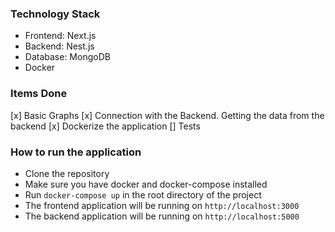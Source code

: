 ### Technology Stack

- Frontend: Next.js
- Backend: Nest.js
- Database: MongoDB
- Docker

### Items Done

[x] Basic Graphs
[x] Connection with the Backend. Getting the data from the backend
[x] Dockerize the application
[] Tests

### How to run the application

- Clone the repository
- Make sure you have docker and docker-compose installed
- Run `docker-compose up` in the root directory of the project
- The frontend application will be running on `http://localhost:3000`
- The backend application will be running on `http://localhost:5000`
